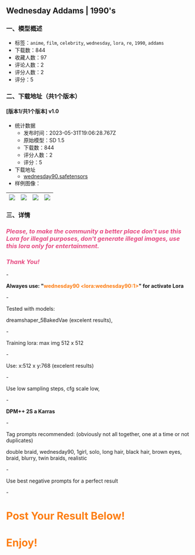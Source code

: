 ## Wednesday Addams | 1990's
### 一、模型概述

- 标签：`anime`, `film`, `celebrity`, `wednesday`, `lora`, `re`, `1990`, `addams`
- 下载数：844
- 收藏人数：97
- 评论人数：2
- 评分人数：2
- 评分：5

### 二、下载地址（共1个版本）

#### [版本1/共1个版本] v1.0

- 统计数据
  - 发布时间：2023-05-31T19:06:28.767Z
  - 原始模型：SD 1.5
  - 下载数：844
  - 评分人数：2
  - 评分：5
- 下载地址
  - [wednesday90.safetensors](https://civitai.com/api/download/models/86456)
- 样例图像：

| <img src="https://image.civitai.com/xG1nkqKTMzGDvpLrqFT7WA/58c1466f-3907-4e82-b316-75b94b6c09c6/width=450/984321.jpeg" /> | <img src="https://image.civitai.com/xG1nkqKTMzGDvpLrqFT7WA/1b5b355b-f6e3-42bc-954e-36f274e7aa31/width=450/984320.jpeg" /> | <img src="https://image.civitai.com/xG1nkqKTMzGDvpLrqFT7WA/8f83f8a6-1c27-4997-a258-6ee8bcce3327/width=450/984322.jpeg" /> | <img src="https://image.civitai.com/xG1nkqKTMzGDvpLrqFT7WA/8b2b4704-1f62-45d3-8214-854a81ae9680/width=450/984323.jpeg" /> |
| ---- | ---- | ---- | ---- |


### 三、详情
<h3 id="heading-113"><strong><em><span style="color:#e64980">Please, to make the community a better place don't use this Lora for illegal purposes, don't generate illegal images, use this lora only for entertainment.</span></em></strong></h3><h3 id="heading-114"><strong><em><span style="color:#e64980">Thank You!</span></em></strong></h3><p>-</p><p><strong>Alwayes use: "<span style="color:#fd7e14">wednesday90 &lt;lora:wednesday90:1&gt;</span>" for activate Lora</strong></p><p>-</p><p>Tested with models:</p><p>dreamshaper_5BakedVae (excelent results),</p><p>-</p><p>Training lora: max img 512 x 512</p><p>-</p><p>Use: x:512 x y:768 (excelent results)</p><p>-</p><p>Use low sampling steps, cfg scale low,</p><p>-</p><p><strong>DPM++ 2S a Karras</strong></p><p>-</p><p>Tag prompts recommended: (obviously not all together, one at a time or not duplicates)</p><p>double braid, wednesday90, 1girl, solo, long hair, black hair, brown eyes, braid, blurry, twin braids, realistic</p><p>-</p><p>Use best negative prompts for a perfect result</p><p>-</p><h1 id="heading-115"><span style="color:#fd7e14">Post Your Result Below!</span></h1><h1 id="heading-116"><span style="color:#fd7e14">Enjoy!</span></h1>